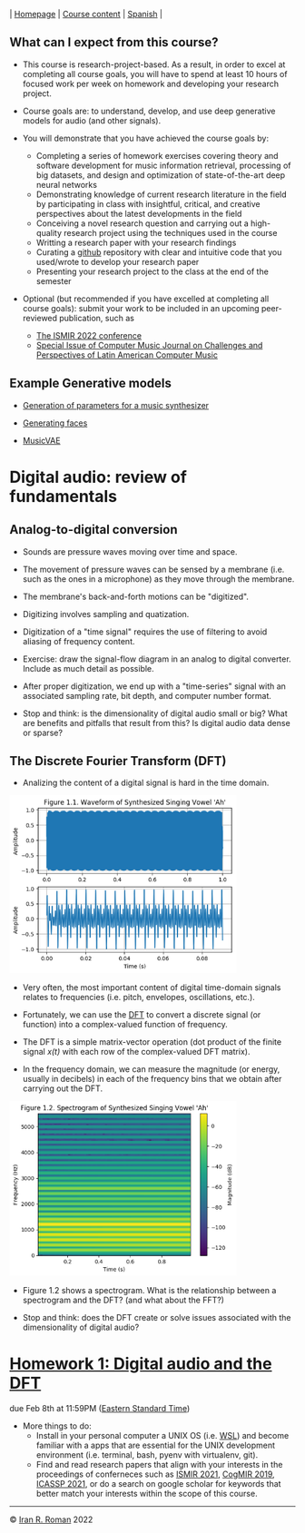 | [Homepage](https://dl4genaudio.github.io) | [Course content](https://dl4genaudio.github.io/#course-content) | [Spanish](https://dl4genaudio-github-io.translate.goog/intro/?_x_tr_sl=auto&_x_tr_tl=es&_x_tr_hl=en-US&_x_tr_pto=wapp) |

## What can I expect from this course?

* This course is research-project-based. As a result, in order to excel at completing all course goals, you will have to spend at least 10 hours of focused work per week on homework and developing your research project.

* Course goals are: to understand, develop, and use deep generative models for audio (and other signals).

* You will demonstrate that you have achieved the course goals by: 
    * Completing a series of homework exercises covering theory and software development for music information retrieval, processing of big datasets, and design and optimization of state-of-the-art deep neural networks
    * Demonstrating knowledge of current research literature in the field by participating in class with insightful, critical, and creative perspectives about the latest developments in the field
    * Conceiving a novel research question and carrying out a high-quality research project using the techniques used in the course
    * Writting a research paper with your research findings
    * Curating a [github](https://github.com/) repository with clear and intuitive code that you used/wrote to develop your research paper
    * Presenting your research project to the class at the end of the semester

* Optional (but recommended if you have excelled at completing all course goals): submit your work to be included in an upcoming peer-reviewed publication, such as
    * [The ISMIR 2022 conference](https://ismir2022.ismir.net/)
    * [Special Issue of Computer Music Journal on Challenges and Perspectives of Latin American Computer Music](http://computermusicjournal.org/cmj-latin-america.html)


## Example Generative models

* [Generation of parameters for a music synthesizer](https://acids-ircam.github.io/flow_synthesizer/)

* [Generating faces](https://towardsdatascience.com/generating-new-faces-with-variational-autoencoders-d13cfcb5f0a8)

* [MusicVAE](https://magenta.tensorflow.org/music-vae)

# Digital audio: review of fundamentals

## Analog-to-digital conversion

* Sounds are pressure waves moving over time and space.

* The movement of pressure waves can be sensed by a membrane (i.e. such as the ones in a microphone) as they move through the membrane.

* The membrane's back-and-forth motions can be "digitized".

* Digitizing involves sampling and quatization.

* Digitization of a "time signal" requires the use of filtering to avoid aliasing of frequency content. 

* Exercise: draw the signal-flow diagram in an analog to digital converter. Include as much detail as possible.

* After proper digitization, we end up with a "time-series" signal with an associated sampling rate, bit depth, and computer number format.

* Stop and think: is the dimensionality of digital audio small or big? What are benefits and pitfalls that result from this? Is digital audio data dense or sparse?

## The Discrete Fourier Transform (DFT)

* Analizing the content of a digital signal is hard in the time domain.

<img src="../assets/time-domain.png" alt="drawing" width="400"/>

* Very often, the most important content of digital time-domain signals relates to frequencies (i.e. pitch, envelopes, oscillations, etc.). 

* Fortunately, we can use the [DFT](https://ccrma.stanford.edu/~jos/st/DFT_Definition.html) to convert a discrete signal (or function) into a complex-valued function of frequency. 

* The DFT is a simple matrix-vector operation (dot product of the finite signal *x(t)* with each row of the complex-valued DFT matrix).

* In the frequency domain, we can measure the magnitude (or energy, usually in decibels) in each of the frequency bins that we obtain after carrying out the DFT. 

<img src="../assets/frequency-domain.png" alt="drawing" width="400"/>

* Figure 1.2 shows a spectrogram. What is the relationship between a spectrogram and the DFT? (and what about the FFT?)

* Stop and think: does the DFT create or solve issues associated with the dimensionality of digital audio?

# [Homework 1: Digital audio and the DFT](https://colab.research.google.com/github/dl4genaudio/assignments/blob/main/audio_fundamentals_and_the_dft.ipynb)

due Feb 8th at 11:59PM ([Eastern Standard Time](https://www.timeanddate.com/time/zones/et))

* More things to do:
    * Install in your personal computer a UNIX OS (i.e. [WSL](https://ubuntu.com/wsl)) and become familiar with a apps that are essential for the UNIX development environment (i.e. terminal, bash, pyenv with virtualenv, git).
    * Find and read research papers that align with your interests in the proceedings of conferneces such as [ISMIR 2021](https://ismir2021.ismir.net/papers/), [CogMIR 2019](http://www.cogmir.org/wp-content/uploads/2019/08/CogMIR-2019-Program-Schedule.pdf), [ICASSP 2021](https://www.2021.ieeeicassp.org/2021.ieeeicassp.org/Papers/AcceptedPapers.html), or do a search on google scholar for keywords that better match your interests within the scope of this course. 

___ 

&copy; [Iran R. Roman](https://iranroman.github.io) 2022

